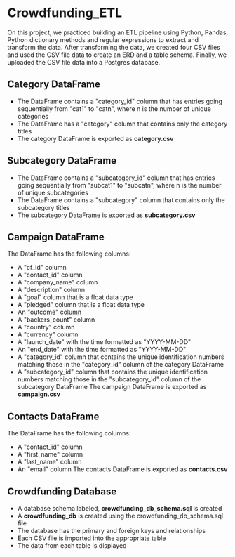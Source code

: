 # Crowdfunding_ETL

On this project, we practiced building an ETL pipeline using Python, Pandas, Python dictionary methods and regular expressions to extract and transform the data. After transforming the data, we created four CSV files and used the CSV file data to create an ERD and a table schema. Finally, we uploaded the CSV file data into a Postgres database.

## Category DataFrame
* The DataFrame contains a "category_id" column that has entries going sequentially from "cat1" to "catn", where n is the number of unique categories
* The DataFrame has a "category" column that contains only the category titles
* The category DataFrame is exported as **category.csv**

## Subcategory DataFrame
* The DataFrame contains a "subcategory_id" column that has entries going sequentially from "subcat1" to "subcatn", where n is the number of unique subcategories
* The DataFrame contains a "subcategory" column that contains only the subcategory titles
* The subcategory DataFrame is exported as **subcategory.csv**

## Campaign DataFrame
The DataFrame has the following columns:
* A "cf_id" column
* A "contact_id" column
* A "company_name" column
* A "description" column
* A "goal" column that is a float data type
* A "pledged" column that is a float data type
* An "outcome" column
* A "backers_count" column
* A "country" column
* A "currency" column
* A "launch_date" with the time formatted as "YYYY-MM-DD"
* An "end_date" with the time formatted as "YYYY-MM-DD"
* A "category_id" column that contains the unique identification numbers matching those in the "category_id" column of the category DataFrame
* A "subcategory_id" column that contains the unique identification numbers matching those in the "subcategory_id" column of the subcategory DataFrame
The campaign DataFrame is exported as **campaign.csv**

## Contacts DataFrame
The DataFrame has the following columns:
* A "contact_id" column
* A "first_name" column
* A "last_name" column
* An "email" column
The contacts DataFrame is exported as **contacts.csv** 

## Crowdfunding Database
* A database schema labeled, **crowdfunding_db_schema.sql** is created
* A **crowdfunding_db** is created using the crowdfunding_db_schema.sql file
* The database has the primary and foreign keys and relationships
* Each CSV file is imported into the appropriate table
* The data from each table is displayed 

